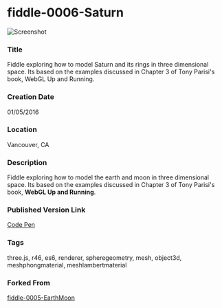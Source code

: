 fiddle-0006-Saturn
======

![Screenshot](screenshot.png)


### Title

Fiddle exploring how to model Saturn and its rings in three dimensional space.  Its based on the examples discussed in Chapter 3 of Tony Parisi's book,  WebGL Up and Running.

### Creation Date

01/05/2016


### Location

Vancouver, CA


### Description

Fiddle exploring how to model the earth and moon in three dimensional space.  Its based on the examples discussed in
Chapter 3 of Tony Parisi's book, **WebGL Up and Running**.


### Published Version Link

[Code Pen](http://codepen.io/bradyhouse/pen/OMpXBq)


### Tags

three.js, r46, es6, renderer, spheregeometry, mesh, object3d, meshphongmaterial, meshlambertmaterial


### Forked From

[fiddle-0005-EarthMoon](../fiddle-0005-EarthMoon)
